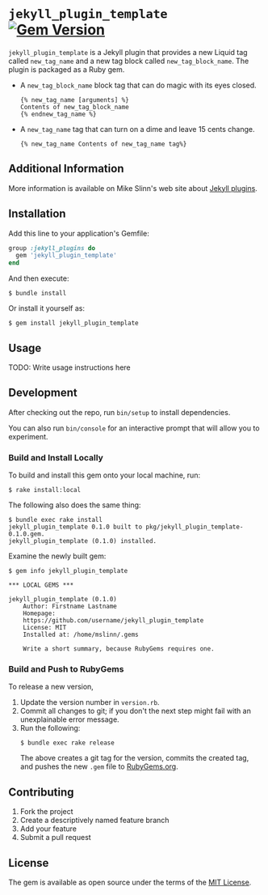 `jekyll_plugin_template`
[![Gem Version](https://badge.fury.io/rb/jekyll_plugin_template.svg)](https://badge.fury.io/rb/jekyll_plugin_template)
===========

`jekyll_plugin_template` is a Jekyll plugin that provides a new Liquid tag called `new_tag_name` and a new tag block called `new_tag_block_name`.
The plugin is packaged as a Ruby gem.

 * A `new_tag_block_name` block tag that can do magic with its eyes closed.
   ```
   {% new_tag_name [arguments] %}
   Contents of new_tag_block_name
   {% endnew_tag_name %}
   ```
 * A `new_tag_name` tag that can turn on a dime and leave 15 cents change.
   ```
   {% new_tag_name Contents of new_tag_name tag%}
   ```


## Additional Information
More information is available on Mike Slinn's web site about
[Jekyll plugins](https://www.mslinn.com/blog/index.html#Jekyll).


## Installation

Add this line to your application's Gemfile:

```ruby
group :jekyll_plugins do
  gem 'jekyll_plugin_template'
end
```

And then execute:

    $ bundle install

Or install it yourself as:

    $ gem install jekyll_plugin_template


## Usage

TODO: Write usage instructions here


## Development

After checking out the repo, run `bin/setup` to install dependencies.

You can also run `bin/console` for an interactive prompt that will allow you to experiment.


### Build and Install Locally
To build and install this gem onto your local machine, run:
```shell
$ rake install:local
```

The following also does the same thing:
```shell
$ bundle exec rake install
jekyll_plugin_template 0.1.0 built to pkg/jekyll_plugin_template-0.1.0.gem.
jekyll_plugin_template (0.1.0) installed.
```

Examine the newly built gem:
```shell
$ gem info jekyll_plugin_template

*** LOCAL GEMS ***

jekyll_plugin_template (0.1.0)
    Author: Firstname Lastname
    Homepage:
    https://github.com/username/jekyll_plugin_template
    License: MIT
    Installed at: /home/mslinn/.gems

    Write a short summary, because RubyGems requires one.
```


### Build and Push to RubyGems
To release a new version,
  1. Update the version number in `version.rb`.
  2. Commit all changes to git; if you don't the next step might fail with an unexplainable error message.
  3. Run the following:
     ```shell
     $ bundle exec rake release
     ```
     The above creates a git tag for the version, commits the created tag,
     and pushes the new `.gem` file to [RubyGems.org](https://rubygems.org).


## Contributing

1. Fork the project
2. Create a descriptively named feature branch
3. Add your feature
4. Submit a pull request


## License

The gem is available as open source under the terms of the [MIT License](https://opensource.org/licenses/MIT).
